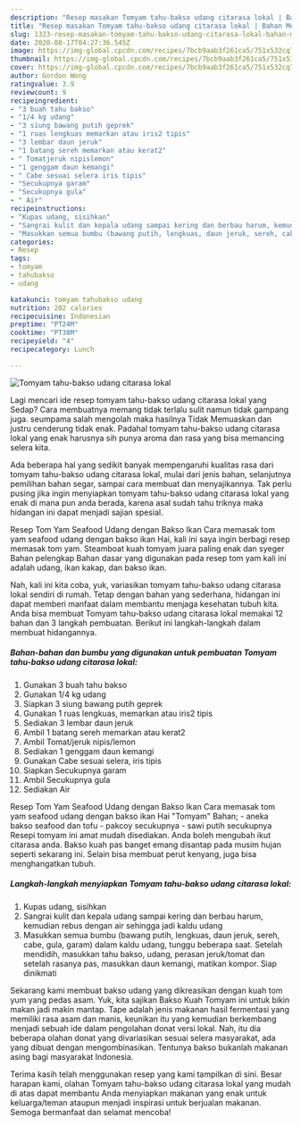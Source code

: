 ```yaml
---
description: "Resep masakan Tomyam tahu-bakso udang citarasa lokal | Bahan Membuat Tomyam tahu-bakso udang citarasa lokal Yang Sempurna"
title: "Resep masakan Tomyam tahu-bakso udang citarasa lokal | Bahan Membuat Tomyam tahu-bakso udang citarasa lokal Yang Sempurna"
slug: 1323-resep-masakan-tomyam-tahu-bakso-udang-citarasa-lokal-bahan-membuat-tomyam-tahu-bakso-udang-citarasa-lokal-yang-sempurna
date: 2020-08-17T04:27:36.545Z
image: https://img-global.cpcdn.com/recipes/7bcb9aab3f261ca5/751x532cq70/tomyam-tahu-bakso-udang-citarasa-lokal-foto-resep-utama.jpg
thumbnail: https://img-global.cpcdn.com/recipes/7bcb9aab3f261ca5/751x532cq70/tomyam-tahu-bakso-udang-citarasa-lokal-foto-resep-utama.jpg
cover: https://img-global.cpcdn.com/recipes/7bcb9aab3f261ca5/751x532cq70/tomyam-tahu-bakso-udang-citarasa-lokal-foto-resep-utama.jpg
author: Gordon Wong
ratingvalue: 3.9
reviewcount: 9
recipeingredient:
- "3 buah tahu bakso"
- "1/4 kg udang"
- "3 siung bawang putih geprek"
- "1 ruas lengkuas memarkan atau iris2 tipis"
- "3 lembar daun jeruk"
- "1 batang sereh memarkan atau kerat2"
- " Tomatjeruk nipislemon"
- "1 genggam daun kemangi"
- " Cabe sesuai selera iris tipis"
- "Secukupnya garam"
- "Secukupnya gula"
- " Air"
recipeinstructions:
- "Kupas udang, sisihkan"
- "Sangrai kulit dan kepala udang sampai kering dan berbau harum, kemudian rebus dengan air sehingga jadi kaldu udang"
- "Masukkan semua bumbu (bawang putih, lengkuas, daun jeruk, sereh, cabe, gula, garam) dalam kaldu udang, tunggu beberapa saat. Setelah mendidih, masukkan tahu bakso, udang, perasan jeruk/tomat dan setelah rasanya pas, masukkan daun kemangi, matikan kompor. Siap dinikmati"
categories:
- Resep
tags:
- tomyam
- tahubakso
- udang

katakunci: tomyam tahubakso udang 
nutrition: 202 calories
recipecuisine: Indonesian
preptime: "PT24M"
cooktime: "PT38M"
recipeyield: "4"
recipecategory: Lunch

---
```



![Tomyam tahu-bakso udang citarasa lokal](https://img-global.cpcdn.com/recipes/7bcb9aab3f261ca5/751x532cq70/tomyam-tahu-bakso-udang-citarasa-lokal-foto-resep-utama.jpg)

Lagi mencari ide resep tomyam tahu-bakso udang citarasa lokal yang Sedap? Cara membuatnya memang tidak terlalu sulit namun tidak gampang juga. seumpama salah mengolah maka hasilnya Tidak Memuaskan dan justru cenderung tidak enak. Padahal tomyam tahu-bakso udang citarasa lokal yang enak harusnya sih punya aroma dan rasa yang bisa memancing selera kita.

Ada beberapa hal yang sedikit banyak mempengaruhi kualitas rasa dari tomyam tahu-bakso udang citarasa lokal, mulai dari jenis bahan, selanjutnya pemilihan bahan segar, sampai cara membuat dan menyajikannya. Tak perlu pusing jika ingin menyiapkan tomyam tahu-bakso udang citarasa lokal yang enak di mana pun anda berada, karena asal sudah tahu triknya maka hidangan ini dapat menjadi sajian spesial.

Resep Tom Yam Seafood Udang dengan Bakso Ikan Cara memasak tom yam seafood udang dengan bakso ikan Hai, kali ini saya ingin berbagi resep memasak tom yam. Steamboat kuah tomyam juara paling enak dan syeger Bahan pelengkap Bahan dasar yang digunakan pada resep tom yam kali ini adalah udang, ikan kakap, dan bakso ikan.


Nah, kali ini kita coba, yuk, variasikan tomyam tahu-bakso udang citarasa lokal sendiri di rumah. Tetap dengan bahan yang sederhana, hidangan ini dapat memberi manfaat dalam membantu menjaga kesehatan tubuh kita. Anda bisa membuat Tomyam tahu-bakso udang citarasa lokal memakai 12 bahan dan 3 langkah pembuatan. Berikut ini langkah-langkah dalam membuat hidangannya.

<!--inarticleads1-->

##### Bahan-bahan dan bumbu yang digunakan untuk pembuatan Tomyam tahu-bakso udang citarasa lokal:

1. Gunakan 3 buah tahu bakso
1. Gunakan 1/4 kg udang
1. Siapkan 3 siung bawang putih geprek
1. Gunakan 1 ruas lengkuas, memarkan atau iris2 tipis
1. Sediakan 3 lembar daun jeruk
1. Ambil 1 batang sereh memarkan atau kerat2
1. Ambil  Tomat/jeruk nipis/lemon
1. Sediakan 1 genggam daun kemangi
1. Gunakan  Cabe sesuai selera, iris tipis
1. Siapkan Secukupnya garam
1. Ambil Secukupnya gula
1. Sediakan  Air


Resep Tom Yam Seafood Udang dengan Bakso Ikan Cara memasak tom yam seafood udang dengan bakso ikan Hai &#34;Tomyam&#34; Bahan; - aneka bakso seafood dan tofu - pakcoy secukupnya - sawi putih secukupnya Resepi tomyam ini amat mudah disediakan. Anda boleh mengubah ikut citarasa anda. Bakso kuah pas banget emang disantap pada musim hujan seperti sekarang ini. Selain bisa membuat perut kenyang, juga bisa menghangatkan tubuh. 

<!--inarticleads2-->

##### Langkah-langkah menyiapkan Tomyam tahu-bakso udang citarasa lokal:

1. Kupas udang, sisihkan
1. Sangrai kulit dan kepala udang sampai kering dan berbau harum, kemudian rebus dengan air sehingga jadi kaldu udang
1. Masukkan semua bumbu (bawang putih, lengkuas, daun jeruk, sereh, cabe, gula, garam) dalam kaldu udang, tunggu beberapa saat. Setelah mendidih, masukkan tahu bakso, udang, perasan jeruk/tomat dan setelah rasanya pas, masukkan daun kemangi, matikan kompor. Siap dinikmati


Sekarang kami membuat bakso udang yang dikreasikan dengan kuah tom yum yang pedas asam. Yuk, kita sajikan Bakso Kuah Tomyam ini untuk bikin makan jadi makin mantap. Tape adalah jenis makanan hasil fermentasi yang memiliki rasa asam dan manis, keunikan itu yang kemudian berkembang menjadi sebuah ide dalam pengolahan donat versi lokal. Nah, itu dia beberapa olahan donat yang divariasikan sesuai selera masyarakat, ada yang dibuat dengan mengombinasikan. Tentunya bakso bukanlah makanan asing bagi masyarakat Indonesia. 

Terima kasih telah menggunakan resep yang kami tampilkan di sini. Besar harapan kami, olahan Tomyam tahu-bakso udang citarasa lokal yang mudah di atas dapat membantu Anda menyiapkan makanan yang enak untuk keluarga/teman ataupun menjadi inspirasi untuk berjualan makanan. Semoga bermanfaat dan selamat mencoba!
